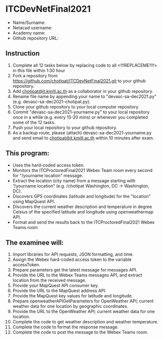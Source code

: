 # ITCDevNetFinal2021
- Name/Surname:
- Netacad username:
- Academy name:
- Github repository URL: 

## Instruction
1. Complete all 12 tasks below by replacing code to all <!!!REPLACEME!!!!> in this file within 1:30 hour
2. Fork a repository from https://github.com/chotipat/ITCDevNetFinal2021.git to your github repository.
3. Add chotipat@it.kmitl.ac.th as a collaborator in your github repository.
4. Rename file name by appending your name to "devasc-sa-dec2021.py" (e.g. devasc-sa-dec2021-chotipat.py).
5. Clone your github repository to your local computer repository.
6. Commit "devasc-sa-dec2021-yourname.py" to your local repository once in a while (e.g. every 15-20 mins) or whenever you completed some of the 12 tasks.
7. Push your local repository to your github repository.
8. As a backup route, please (attach) devasc-sa-dec2021-yourname.py and send email to chotipat@it.kmitl.ac.th within 10 minutes after exam.

## This program:
- Uses the hard-coded access token.
- Monitors the ITCProctoredFinal2021 Webex Team room every second for "/yourname location" message.
- Extract the location (city name) from a message starting with “/yourname location” (e.g. /chotipat Washington, DC -> Washington, DC).
- Discovers GPS coordinates (latitude and longitude) for the "location" using MapQuest API.
- Discovers the current weather description and temperature in degree Celsius of the specified latitude and longitude using openweathermap API. 
- Format and send the results back to the ITCProctoredFinal2021 Webex Teams room

## The examinee will:
1. Import libraries for API requests, JSON formatting, and time.
2. Assign the Webex hard-coded access token to the variable accessToken.
3. Prepare parameters get the latest message for messages API.
4. Provide the URL to the Webex Teams messages API, and extract location from the received message.
5. Provide your MapQuest API consumer key.
6. Provide the URL to the MapQuest address API.
7. Provide the MapQuest key values for latitude and longitude.
8. Prepare openweatherAPIGetParameters for OpenWeather API; current weather data for one location by geographic coordinates.
9. Provide the URL to the OpenWeather API; current weather data for one location.
10. Complete the code to get weather description and weather temperature.
11. Complete the code to format the response message.
12. Complete the code to post the message to the Webex Teams room.  

